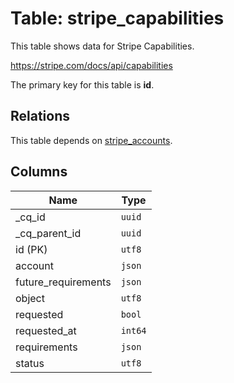 # Table: stripe_capabilities

This table shows data for Stripe Capabilities.

https://stripe.com/docs/api/capabilities

The primary key for this table is **id**.

## Relations

This table depends on [stripe_accounts](stripe_accounts.md).

## Columns

| Name          | Type          |
| ------------- | ------------- |
|_cq_id|`uuid`|
|_cq_parent_id|`uuid`|
|id (PK)|`utf8`|
|account|`json`|
|future_requirements|`json`|
|object|`utf8`|
|requested|`bool`|
|requested_at|`int64`|
|requirements|`json`|
|status|`utf8`|